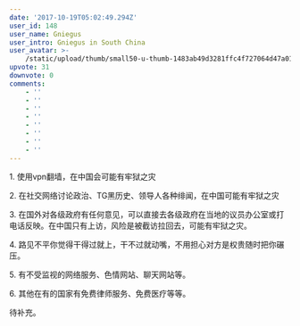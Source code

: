 ```yaml
---
date: '2017-10-19T05:02:49.294Z'
user_id: 148
user_name: Gniegus
user_intro: Gniegus in South China
user_avatar: >-
    /static/upload/thumb/small50-u-thumb-1483ab49d3281ffc4f727064d47a01d93b8702fd93b.png
upvote: 31
downvote: 0
comments:
    - ''
    - ''
    - ''
    - ''
    - ''
    - ''
    - ''
    - ''
---
```


1\. 使用vpn翻墙，在中国会可能有牢狱之灾

2\. 在社交网络讨论政治、TG黑历史、领导人各种绯闻，在中国可能有牢狱之灾

3\. 在国外对各级政府有任何意见，可以直接去各级政府在当地的议员办公室或打电话反映。在中国只有上访，风险是被截访拉回去，可能有牢狱之灾。

4\. 路见不平你觉得干得过就上，干不过就动嘴，不用担心对方是权贵随时把你碾压。

5\. 有不受监视的网络服务、色情网站、聊天网站等。

6\. 其他在有的国家有免费律师服务、免费医疗等等。

  

待补充。
